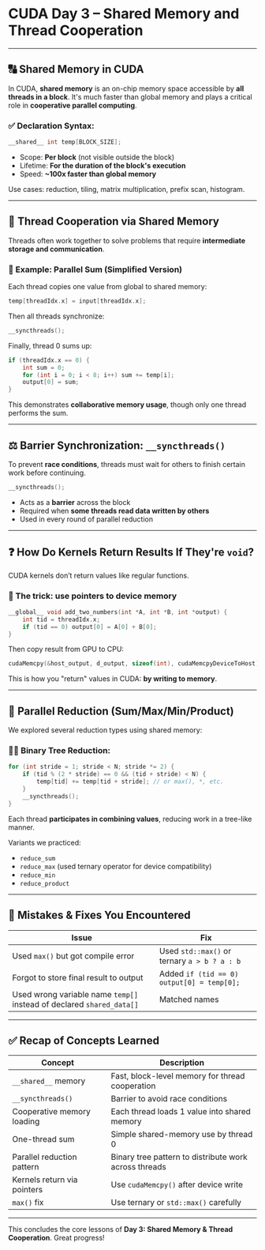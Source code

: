 # CUDA Day 3 – Shared Memory and Thread Cooperation

---

## 🔠 Shared Memory in CUDA

In CUDA, **shared memory** is an on-chip memory space accessible by **all threads in a block**. It's much faster than global memory and plays a critical role in **cooperative parallel computing**.

### ✅ Declaration Syntax:

```cpp
__shared__ int temp[BLOCK_SIZE];
```

* Scope: **Per block** (not visible outside the block)
* Lifetime: **For the duration of the block's execution**
* Speed: **\~100x faster than global memory**

Use cases: reduction, tiling, matrix multiplication, prefix scan, histogram.

---

## 🔌 Thread Cooperation via Shared Memory

Threads often work together to solve problems that require **intermediate storage and communication**.

### 📅 Example: Parallel Sum (Simplified Version)

Each thread copies one value from global to shared memory:

```cpp
temp[threadIdx.x] = input[threadIdx.x];
```

Then all threads synchronize:

```cpp
__syncthreads();
```

Finally, thread 0 sums up:

```cpp
if (threadIdx.x == 0) {
    int sum = 0;
    for (int i = 0; i < 8; i++) sum += temp[i];
    output[0] = sum;
}
```

This demonstrates **collaborative memory usage**, though only one thread performs the sum.

---

## ⚖️ Barrier Synchronization: `__syncthreads()`

To prevent **race conditions**, threads must wait for others to finish certain work before continuing.

```cpp
__syncthreads();
```

* Acts as a **barrier** across the block
* Required when **some threads read data written by others**
* Used in every round of parallel reduction

---

## ❓ How Do Kernels Return Results If They're `void`?

CUDA kernels don’t return values like regular functions.

### 🔎 The trick: use **pointers to device memory**

```cpp
__global__ void add_two_numbers(int *A, int *B, int *output) {
    int tid = threadIdx.x;
    if (tid == 0) output[0] = A[0] + B[0];
}
```

Then copy result from GPU to CPU:

```cpp
cudaMemcpy(&host_output, d_output, sizeof(int), cudaMemcpyDeviceToHost);
```

This is how you "return" values in CUDA: **by writing to memory**.

---

## 🔢 Parallel Reduction (Sum/Max/Min/Product)

We explored several reduction types using shared memory:

### 🏃‍♂️ Binary Tree Reduction:

```cpp
for (int stride = 1; stride < N; stride *= 2) {
    if (tid % (2 * stride) == 0 && (tid + stride) < N) {
        temp[tid] += temp[tid + stride]; // or max(), *, etc.
    }
    __syncthreads();
}
```

Each thread **participates in combining values**, reducing work in a tree-like manner.

Variants we practiced:

* `reduce_sum`
* `reduce_max` (used ternary operator for device compatibility)
* `reduce_min`
* `reduce_product`

---

## 📝 Mistakes & Fixes You Encountered

| Issue                                                                 | Fix                                          |
| --------------------------------------------------------------------- | -------------------------------------------- |
| Used `max()` but got compile error                                    | Used `std::max()` or ternary `a > b ? a : b` |
| Forgot to store final result to output                                | Added `if (tid == 0) output[0] = temp[0];`   |
| Used wrong variable name `temp[]` instead of declared `shared_data[]` | Matched names                                |

---

## ✅ Recap of Concepts Learned

| Concept                     | Description                                           |
| --------------------------- | ----------------------------------------------------- |
| `__shared__` memory         | Fast, block-level memory for thread cooperation       |
| `__syncthreads()`           | Barrier to avoid race conditions                      |
| Cooperative memory loading  | Each thread loads 1 value into shared memory          |
| One-thread sum              | Simple shared-memory use by thread 0                  |
| Parallel reduction pattern  | Binary tree pattern to distribute work across threads |
| Kernels return via pointers | Use `cudaMemcpy()` after device write                 |
| `max()` fix                 | Use ternary or `std::max()` carefully                 |

---

This concludes the core lessons of **Day 3: Shared Memory & Thread Cooperation**. Great progress!
